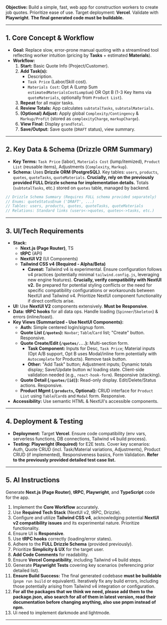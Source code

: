 **Objective:** Build a simple, fast, web app for construction workers to create job quotes. Prioritize ease of use. Target deployment: **Vercel**. Validate with **Playwright**. **The final generated code must be buildable.**

---

## 1. Core Concept & Workflow

- **Goal:** Replace slow, error-prone manual quoting with a streamlined tool reflecting worker intuition (pricing by **Tasks** + estimated **Materials**).
- **Workflow:**
  1.  **Start:** Basic Quote Info (Project/Customer).
  2.  **Add Task(s):**
      - Description.
      - `Task Price` (Labor/Skill cost).
      - `Materials Cost`: Opt A (Lump Sum `estimatedMaterialsCostLumpSum`) OR Opt B (1-3 Key Items via `quoteMaterials`, optionally from `Product List`).
  3.  **Repeat** for all major tasks.
  4.  **Review Totals:** App calculates `subtotalTasks`, `subtotalMaterials`.
  5.  **(Optional) Adjust:** Apply global `Complexity/Contingency` & `Markup/Profit` (stored as `complexityCharge`, `markupCharge`).
  6.  **View Final:** Display `grandTotal`.
  7.  **Save/Output:** Save quote (`DRAFT` status), view summary.

---

## 2. Key Data & Schema (Drizzle ORM Summary)

- **Key Terms:** `Task Price` (labor), `Materials Cost` (lump/itemized), `Product List` (reusable items), Adjustments (`Complexity`, `Markup`).
- **Schema:** Uses **Drizzle ORM (PostgreSQL)**. Key tables: `users`, `products`, `quotes`, `quoteTasks`, `quoteMaterials`. **Crucially, rely on the previously provided FULL Drizzle schema for implementation details.** Totals (`subtotalTasks`, etc.) stored on `quotes` table, managed by backend.

```typescript
// Drizzle Schema Summary (Requires FULL schema provided separately)
// Enums: quoteStatusEnum ('DRAFT', ...)
// Tables: users, products, quotes, quoteTasks, quoteMaterials
// Relations: Standard links (users<->quotes, quotes<->tasks, etc.)
```

---

## 3. UI/Tech Requirements

- **Stack:**
  - **Next.js (Page Router)**, TS
  - **tRPC** (API)
  - **NextUI V2** (UI Components)
  - **Tailwind CSS v4 (Required - Alpha/Beta)**
    - **Caveat:** Tailwind v4 is experimental. Ensure configuration follows v4 practices (potentially minimal `tailwind.config.js`, leveraging new engine features). **Crucially, verify compatibility with NextUI v2.** Be prepared for potential styling conflicts or the need for specific compatibility configurations or workarounds between NextUI and Tailwind v4. Prioritize NextUI component functionality if direct conflicts arise.
- **UI:** Use **NextUI V2** components extensively. **Must be Responsive**.
- **Data:** **tRPC hooks** for all data ops. Handle loading (`Spinner`/`Skeleton`) & errors (inline/toast).
- **Key Views (Summarized - Use NextUI Components):**
  - **Auth:** Simple centered login/signup form.
  - **Quote List (`/quotes`):** `Navbar`; `Table`/`Card` list; "Create" button. Responsive.
  - **Quote Create/Edit (`/quotes/...`):** Multi-section form.
    - **Task Component:** Inputs for Desc, `Task Price`; Material inputs (Opt A/B support, Opt B uses Modal/inline form potentially with `Autocomplete` for Products). Remove task button.
    - **Other:** "Add Task" button; Adjustment inputs; Dynamic totals display; Save/Update button w/ loading state. Client-side validation needed (e.g., `react-hook-form`). Responsive (stacking).
  - **Quote Detail (`/quotes/[id]`):** Read-only display. Edit/Delete/Status actions. Responsive.
  - **Product Mgmt (`/products`, Optional):** CRUD interface for `Product List` using `Table`/`Card`s and `Modal` form. Responsive.
- **Accessibility:** Use semantic HTML & NextUI's accessible components.

---

## 4. Deployment & Testing

- **Deployment:** Target **Vercel**. Ensure code compatibility (env vars, serverless functions, DB connections, Tailwind v4 build process).
- **Testing:** **Playwright (Required)** for E2E tests. Cover key scenarios: Auth, Quote CRUD (incl. Task/Material variations, Adjustments), Product CRUD (if implemented), Responsiveness basics, Form Validation. **Refer to the previously provided detailed test case list.**

---

## 5. AI Instructions

Generate **Next.js (Page Router)**, **tRPC**, **Playwright**, and **TypeScript** code for the app.

1.  Implement the **Core Workflow** accurately.
2.  Use **Required Tech Stack** (NextUI v2, tRPC, Drizzle).
3.  Configure and utilize **Tailwind CSS v4**, acknowledging potential **NextUI v2 compatibility issues** and its experimental nature. Prioritize functionality.
4.  Ensure UI is **Responsive**.
5.  Use **tRPC hooks** correctly (loading/error states).
6.  Adhere to the **FULL Drizzle Schema** (provided previously).
7.  Prioritize **Simplicity & UX** for the target user.
8.  **Add Code Comments** for readability.
9.  Ensure **Vercel Compatibility**, including Tailwind v4 build steps.
10. Generate **Playwright Tests** covering key scenarios (referencing prior detailed list).
11. **Ensure Build Success:** The final generated codebase **must be buildable** (`pnpm run build` or equivalent). Iteratively fix any build errors, including those potentially arising from Tailwind v4 integration or configuration.
12. **For all the packages that we think we need, please add them to the package.json, also search for all of them in latest version, read their documentation before changing anything, also use pnpm instead of npm.**
13. Ui need to implement darkmode and lightmode.

---
